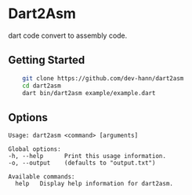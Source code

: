 # Dart2Asm

dart code convert to assembly code.

## Getting Started

```sh
    git clone https://github.com/dev-hann/dart2asm
    cd dart2asm
    dart bin/dart2asm example/example.dart
```

## Options

```text
Usage: dart2asm <command> [arguments]

Global options:
-h, --help      Print this usage information.
-o, --output    (defaults to "output.txt")

Available commands:
  help   Display help information for dart2asm.
```

